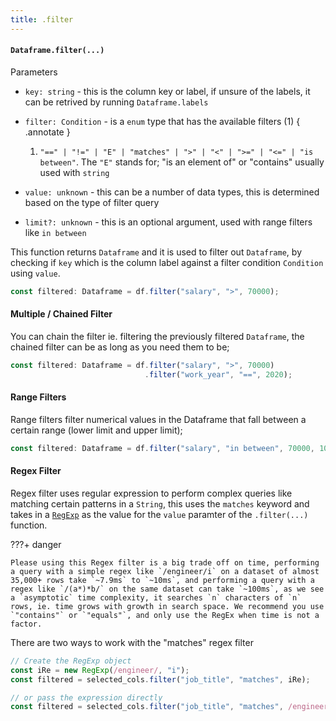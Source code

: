 ```yaml
---
title: .filter
---
```


#### `Dataframe.filter(...)`
Parameters

- `key: string` - this is the column key or label, if unsure of the labels, it can be retrived by running `Dataframe.labels`
- `filter: Condition` - is a `enum` type that has the available filters (1) 
    { .annotate }
   
    1. `"==" | "!=" | "E" | "matches" | ">" | "<" | ">=" | "<=" | "is between"`. The `"E"` stands for; "is an element of" or "contains" usually used with `string`

- `value: unknown` - this can be a number of data types, this is determined based on the type of filter query
- `limit?: unknown` - this is an optional argument, used with range filters like `in between`

This function returns `Dataframe` and it is used to filter out `Dataframe`, by checking if `key` which is the column label against a filter condition `Condition` using `value`.

```typescript
const filtered: Dataframe = df.filter("salary", ">", 70000);
```

#### Multiple / Chained Filter
You can chain the filter ie. filtering the previously filtered `Dataframe`, the chained filter can be as long as you need them to be;

```typescript
const filtered: Dataframe = df.filter("salary", ">", 70000)
                              .filter("work_year", "==", 2020);
```

#### Range Filters
Range filters filter numerical values in the Dataframe that fall between a certain range (lower limit and upper limit);

```typescript
const filtered: Dataframe = df.filter("salary", "in between", 70000, 100000);
```

#### Regex Filter
Regex filter uses regular expression to perform complex queries like matching certain patterns in a `String`, this uses the `matches` keyword and takes in a [`RegExp`](https://developer.mozilla.org/en-US/docs/Web/JavaScript/Reference/Global_Objects/RegExp) as the value for the `value` paramter of the `.filter(...)` function.

???+ danger

    Please using this Regex filter is a big trade off on time, performing a query with a simple regex like `/engineer/i` on a dataset of almost 35,000+ rows take `~7.9ms` to `~10ms`, and performing a query with a regex like `/(a*)*b/` on the same dataset can take `~100ms`, as we see a `asymptotic` time complexity, it searches `n` characters of `n` rows, ie. time grows with growth in search space. We recommend you use `"contains"` or `"equals"`, and only use the RegEx when time is not a factor.

There are two ways to work with the "matches" regex filter

```typescript
// Create the RegExp object
const iRe = new RegExp(/engineer/, "i");
const filtered = selected_cols.filter("job_title", "matches", iRe);

// or pass the expression directly
const filtered = selected_cols.filter("job_title", "matches", /engineer/i);
```